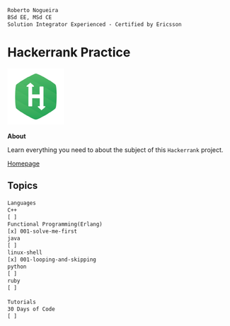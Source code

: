 ```
Roberto Nogueira  
BSd EE, MSd CE
Solution Integrator Experienced - Certified by Ericsson
```
# Hackerrank Practice

![hackerrank image](images/hackerrank.png)

**About**

Learn everything you need to about the subject of this `Hackerrank` project.

[Homepage](https://hackerrank.com)

## Topics
```
Languages
C++
[ ]
Functional Programming(Erlang)
[x] 001-solve-me-first
java
[ ]
linux-shell
[x] 001-looping-and-skipping
python
[ ]
ruby
[ ]

Tutorials
30 Days of Code
[ ]
```

